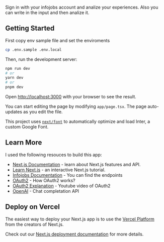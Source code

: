 Sign in with your infojobs account and analize your experiences. Also you can write in the input and then analize it.

## Getting Started

First copy env sample file and set the enviroments

```bash
cp .env.sample .env.local
```

Then, run the development server:

```bash
npm run dev
# or
yarn dev
# or
pnpm dev
```

Open [http://localhost:3000](http://localhost:3000) with your browser to see the result.

You can start editing the page by modifying `app/page.tsx`. The page auto-updates as you edit the file.

This project uses [`next/font`](https://nextjs.org/docs/basic-features/font-optimization) to automatically optimize and load Inter, a custom Google Font.

## Learn More

I used the following resouces to build this app:

- [Next.js Documentation](https://nextjs.org/docs) - learn about Next.js features and API.
- [Learn Next.js](https://nextjs.org/learn) - an interactive Next.js tutorial.
- [Infojobs Documentation](https://developer.infojobs.net/) - You can find the endpoints
- [OAuth2](https://openwebinars.net/blog/que-es-oauth2/) - How OAuth2 works?
- [OAuth2 Explanation](https://www.youtube.com/watch?v=nNVlewjKQEQ&pp=ygUFb2F1dGg%3D) - Youtube video of OAuth2
- [OpenAI](https://platform.openai.com/docs/guides/chat) - Chat completation API

## Deploy on Vercel

The easiest way to deploy your Next.js app is to use the [Vercel Platform](https://vercel.com/new?utm_medium=default-template&filter=next.js&utm_source=create-next-app&utm_campaign=create-next-app-readme) from the creators of Next.js.

Check out our [Next.js deployment documentation](https://nextjs.org/docs/deployment) for more details.
